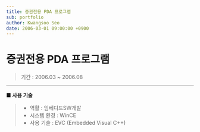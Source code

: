 ```yaml
---
title: 증권전용 PDA 프로그램
sub: portfolio
author: Kwangsoo Seo
date: 2006-03-01 09:00:00 +0900
---
```


# 증권전용 PDA 프로그램
> 기간 : 2006.03 ~ 2006.08

---

**■ 사용 기술**

>  * 역활 : 임베디드SW개발
>  * 시스템 환경 : WinCE
>  * 사용 기술 : EVC (Embedded Visual C++)

